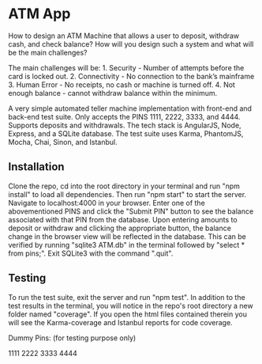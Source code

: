 # ATM App

How to design an ATM Machine that allows a user to deposit, withdraw cash, and check balance? How will you design such a system and what will be the main challenges?

The main challenges will be:
    1. Security - Number of attempts before the card is locked out.
    2. Connectivity - No connection to the bank’s mainframe
    3. Human Error - No receipts,  no cash or machine is turned off.
    4. Not enough balance - cannot withdraw balance within the minimum.

A very simple automated teller machine implementation with front-end and back-end test suite. Only accepts the PINS 1111, 2222, 3333, and 4444. Supports deposits and withdrawals. The tech stack is AngularJS, Node, Express, and a SQLite database. The test suite uses Karma, PhantomJS, Mocha, Chai, Sinon, and Istanbul.

## Installation

Clone the repo, cd into the root directory in your terminal and run "npm install" to load all dependencies. Then run "npm start" to start the server. Navigate to localhost:4000 in your browser. Enter one of the abovementioned PINS and click the "Submit PIN" button to see the balance associated with that PIN from the database. Upon entering amounts to deposit or withdraw and clicking the appropriate button, the balance change in the browser view will be reflected in the database. This can be verified by running "sqlite3 ATM.db" in the terminal followed by "select * from pins;". Exit SQLite3 with the command ".quit".

## Testing

To run the test suite, exit the server and run "npm test". In addition to the test results in the terminal, you will notice in the repo's root directory a new folder named "coverage". If you open the html files contained therein you will see the Karma-coverage and Istanbul reports for code coverage.

Dummy Pins: (for testing purpose only)

1111
2222
3333
4444